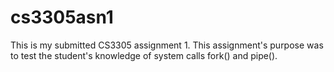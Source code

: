 # cs3305asn1
This is my submitted CS3305 assignment 1. This assignment's purpose was to test the student's knowledge of system calls fork() and pipe().
